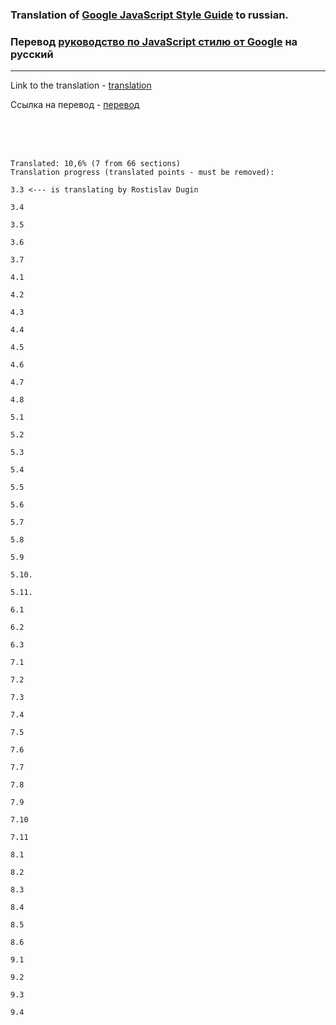 ### Translation of [Google JavaScript Style Guide](https://google.github.io/styleguide/jsguide.html) to russian.

### Перевод [руководство по JavaScript стилю от Google](https://google.github.io/styleguide/jsguide.html) на русский

---

Link to the translation - [translation](https://rostislavdugin.github.io/styleguide/jsguide.html)

Ссылка на перевод - [перевод](https://rostislavdugin.github.io/styleguide/jsguide.html)

<br>
<br>
<br>

```
Translated: 10,6% (7 from 66 sections)
Translation progress (translated points - must be removed):

3.3 <--- is translating by Rostislav Dugin

3.4

3.5

3.6

3.7

4.1

4.2

4.3

4.4

4.5

4.6

4.7

4.8

5.1

5.2

5.3

5.4

5.5

5.6

5.7

5.8

5.9

5.10.

5.11.

6.1

6.2

6.3

7.1

7.2

7.3

7.4

7.5

7.6

7.7

7.8

7.9

7.10

7.11

8.1

8.2

8.3

8.4

8.5

8.6

9.1

9.2

9.3

9.4
```